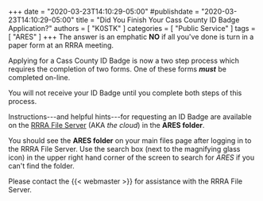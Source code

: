 +++
date = "2020-03-23T14:10:29-05:00"
#publishdate = "2020-03-23T14:10:29-05:00"
title = "Did You Finish Your Cass County ID Badge Application?"
authors = [ "K0STK" ]
categories = [ "Public Service" ]
tags = [ "ARES" ]
+++
The answer is an emphatic **NO** if all you've done is turn in a paper
form at an RRRA meeting.

Applying for a Cass County ID Badge is now a two step process which
requires the completion of two forms. One of these forms ***must*** be
completed on-line.

You will not receive your ID Badge until you complete both steps of this
process.

<!--more-->

Instructions---and helpful hints---for requesting an ID Badge are
available on the [RRRA File Server](https://cloud.rrra.org/) (AKA *the
cloud*) in the **ARES folder**.

You should see the **ARES folder** on your main files page after logging
in to the RRRA File Server. Use the search box (next to the magnifying
glass icon) in the upper right hand corner of the screen to search for
*ARES* if you can't find the folder.

Please contact the {{< webmaster >}} for assistance with the RRRA
File Server.
